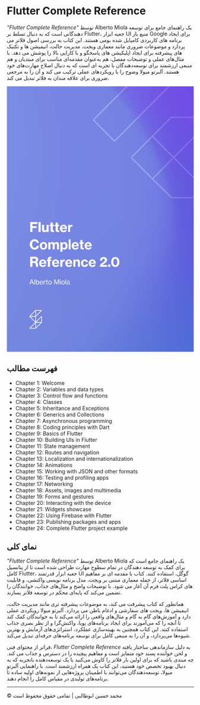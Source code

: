 <!-- ©©©©©©©©©©©©©©©©©©©©©©©© All Rights Are Reserved By Muhammad Husain Abootalebi ©©©©©©©©©©©©©©©©©©©©©©©©©©©©©©©©©© -->

# Flutter Complete Reference

*"Flutter Complete Reference"* توسط Alberto Miola یک راهنمای جامع برای توسعه دهندگانی است که به دنبال تسلط بر Flutter، جعبه ابزار UI منبع باز Google برای ایجاد برنامه های کاربردی کامپایل شده بومی هستند. این کتاب به بررسی اصول فلاتر می پردازد و موضوعات ضروری مانند معماری ویجت، مدیریت حالت، انیمیشن ها و تکنیک های پیشرفته برای ایجاد اپلیکیشن های پاسخگو و با کارایی بالا را پوشش می دهد. با مثال‌های عملی و توضیحات مفصل، هم به‌عنوان مقدمه‌ای مناسب برای مبتدیان و هم منبعی ارزشمند برای توسعه‌دهندگان با تجربه ای است که به دنبال اصلاح مهارت‌های خود هستند. آلبرتو میولا وضوح را با رویکردهای عملی ترکیب می کند و آن را به مرجعی ضروری برای علاقه مندان به فلاتر تبدیل می کند.

![Flutter Complete Reference](../../assets/Books/Book%20Covers/2%20-%20Flutter%20Complete%20Reference.webp)

## فهرست مطالب

- Chapter 1: Welcome
- Chapter 2: Variables and data types
- Chapter 3: Control flow and functions
- Chapter 4: Classes
- Chapter 5: Inheritance and Exceptions
- Chapter 6: Generics and Collections
- Chapter 7: Asynchronous programming
- Chapter 8: Coding principles with Dart
- Chapter 9: Basics of Flutter
- Chapter 10: Building UIs in Flutter
- Chapter 11: State management
- Chapter 12: Routes and navigation
- Chapter 13: Localization and internationalization
- Chapter 14: Animations
- Chapter 15: Working with JSON and other formats
- Chapter 16: Testing and profiling apps
- Chapter 17: Networking
- Chapter 18: Assets, images and multimedia
- Chapter 19: Forms and gestures
- Chapter 20: Interacting with the device
- Chapter 21: Widgets showcase
- Chapter 22: Using Firebase with Flutter
- Chapter 23: Publishing packages and apps
- Chapter 24: Complete Flutter project example

## نمای کلی

*"Flutter Complete Reference"* توسط Alberto Miola یک راهنمای جامع است که برای کمک به توسعه دهندگان در تمام سطوح مهارت طراحی شده است تا از پتانسیل کامل Flutter، جعبه ابزار قدرتمند UI گوگل، استفاده کنند. کتاب با مقدمه ای بر مفاهیم اساسی فلاتر، از جمله معماری مبتنی بر ویجت، مدل برنامه نویسی واکنشی، و قابلیت های کراس پلت فرم آن آغاز می شود. با توضیحات واضح و مثال‌های جذاب، خوانندگان را تضمین می‌کند که پایه‌ای محکم در توسعه فلاتر بسازند.

همانطور که کتاب پیشرفت می کند، به موضوعات پیشرفته تری مانند مدیریت حالت، انیمیشن ها، ویجت های سفارشی و ادغام باطن می پردازد. آلبرتو میولا رویکردی عملی دارد و آموزش‌های گام به گام و مثال‌های واقعی را ارائه می‌کند تا به خوانندگان کمک کند تا آنچه را که می‌آموزند برای ایجاد برنامه‌های پویا، واکنش‌گرا و از نظر بصری جذاب استفاده کنند. این کتاب همچنین به بهینه‌سازی عملکرد، استراتژی‌های آزمایش و بهترین شیوه‌ها می‌پردازد، و آن را به منبعی کامل برای توسعه برنامه‌های حرفه‌ای تبدیل می‌کند.

فراتر از محتوای فنی، *Flutter Complete Reference* به دلیل سازماندهی ساختار یافته و لحن خواننده پسند خود متمایز است و مفاهیم پیچیده را در دسترس و جذاب می کند. چه مبتدی باشید که برای اولین بار فلاتر را کاوش می‌کنید یا یک توسعه‌دهنده باتجربه که به دنبال بهبود تخصص خود هستید، این کتاب یک همراه ارزشمند است. با راهنمایی آلبرتو میولا، توسعه‌دهندگان می‌توانند با اطمینان پروژه‌هایی از نمونه‌های اولیه ساده تا برنامه‌های تولیدی در مقیاس کامل را انجام دهند.

---

© محمد حسین ابوطالبی | تمامی حقوق محفوظ است

<!-- ©©©©©©©©©©©©©©©©©©©©©©©© All Rights Are Reserved By Muhammad Husain Abootalebi ©©©©©©©©©©©©©©©©©©©©©©©©©©©©©©©©©© -->
